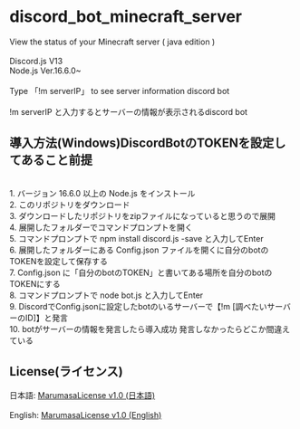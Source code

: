 # discord_bot_minecraft_server
View the status of your Minecraft server ( java edition )
<br>
<br>
Discord.js V13
<br>
Node.js Ver.16.6.0~
<br>
<br>
Type 「!m serverIP」 to see server information discord bot
<br>
<br>
!m serverIP と入力するとサーバーの情報が表示されるdiscord bot
<br>
## 導入方法(Windows)DiscordBotのTOKENを設定してあること前提
<br>
1. バージョン 16.6.0 以上の Node.js をインストール
<br>
2. このリポジトリをダウンロード
<br>
3. ダウンロードしたリポジトリをzipファイルになっていると思うので展開
<br>
4. 展開したフォルダーでコマンドプロンプトを開く
<br>
5. コマンドプロンプトで npm install discord.js -save と入力してEnter
<br>
6. 展開したフォルダーにある Config.json ファイルを開くに自分のbotのTOKENを設定して保存する
<br>
7. Config.json に「自分のbotのTOKEN」と書いてある場所を自分のbotのTOKENにする
<br>
8. コマンドプロンプトで node bot.js と入力してEnter
<br>
9. DiscordでConfig.jsonに設定したbotのいるサーバーで【!m [調べたいサーバーのID]】と発言 
<br>
10. botがサーバーの情報を発言したら導入成功  発言しなかったらどこか間違えている

## License(ライセンス)
日本語: [MarumasaLicense v1.0 (日本語)](https://github.com/malken21/MarumasaLicenses/blob/main/MarumasaLicense_v1.0/LICENSE-ja.md)
<br>
<br>
English: [MarumasaLicense v1.0 (English)](https://github.com/malken21/MarumasaLicenses/blob/main/MarumasaLicense_v1.0/LICENSE-en.md)
